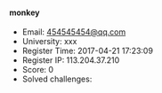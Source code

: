 #### monkey  

* Email: 454545454@qq.com  
* University: xxx  
* Register Time: 2017-04-21 17:23:09  
* Register IP: 113.204.37.210  
* Score: 0  
* Solved challenges: 

